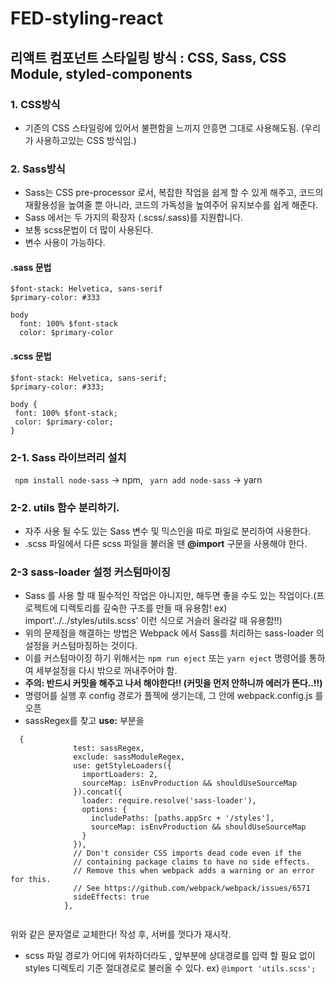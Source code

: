# FED-styling-react

## 리액트 컴포넌트 스타일링 방식 : CSS, Sass, CSS Module, styled-components 

### 1. CSS방식
- 기존의 CSS 스타일링에 있어서 불편함을 느끼지 안흥면 그대로 사용해도됨. (우리가 사용하고있는 CSS 방식임.)

### 2. Sass방식
- Sass는 CSS pre-processor 로서, 복잡한 작업을 쉽게 할 수 있게 해주고, 코드의 재활용성을 높여줄 뿐 아니라, 코드의 가독성을 높여주어 유지보수를 쉽게 해준다.
- Sass 에서는 두 가지의 확장자 (.scss/.sass)를 지원합니다.
- 보통 scss문법이 더 많이 사용된다.
- 변수 사용이 가능하다.

#### .sass 문법
```
$font-stack: Helvetica, sans-serif
$primary-color: #333

body
  font: 100% $font-stack
  color: $primary-color
```
  
  #### .scss 문법
 ```
$font-stack: Helvetica, sans-serif;
$primary-color: #333;

body {
  font: 100% $font-stack;
  color: $primary-color;
}
```
### 2-1. Sass 라이브러리 설치
``` npm install node-sass``` -> npm, 
``` yarn add node-sass``` -> yarn

### 2-2. utils 함수 분리하기.
- 자주 사용 될 수도 있는 Sass 변수 및 믹스인을 따로 파일로 분리하여 사용한다.
- .scss 파일에서 다른 scss 파일을 불러올 땐 **@import** 구문을 사용해야 한다.

### 2-3 sass-loader 설정 커스텀마이징
- Sass 를 사용 할 때 필수적인 작업은 아니지만, 해두면 좋을 수도 있는 작업이다.(프로젝트에 디렉토리를 깊숙한 구조를 만들 때 유용함!
ex) import'../../styles/utils.scss' 이런 식으로 거슬러 올라갈 때 유용함!!)
- 위의 문제점을 해결하는 방법은 Webpack 에서 Sass를 처리하는 sass-loader 의 설정을 커스텀마징하는 것이다.
- 이를 커스텀마이징 하기 위해서는 ```npm run eject``` 또는 ```yarn eject``` 명령어를 통하여 세부설정을 다시 밖으로 꺼내주어야 함.
- **주의: 반드시 커밋을 해주고 나서 해야한다!! (커밋을 먼저 안하니까 에러가 뜬다..!!)**
- 명령어를 실행 후 config 경로가 플젝에 생기는데, 그 안에 webpack.config.js 를 오픈
- sassRegex를 찾고 **use:** 부분을 
```
  {
              test: sassRegex,
              exclude: sassModuleRegex,
              use: getStyleLoaders({
                importLoaders: 2,
                sourceMap: isEnvProduction && shouldUseSourceMap
              }).concat({
                loader: require.resolve('sass-loader'),
                options: {
                  includePaths: [paths.appSrc + '/styles'],
                  sourceMap: isEnvProduction && shouldUseSourceMap
                }
              }),
              // Don't consider CSS imports dead code even if the
              // containing package claims to have no side effects.
              // Remove this when webpack adds a warning or an error for this.
              // See https://github.com/webpack/webpack/issues/6571
              sideEffects: true
            },
            
```
 위와 같은 문자열로 교체한다! 작성 후, 서버를 껏다가 재시작.
 - scss 파일 경로가 어디에 위차하더라도 , 앞부분에 상대경로를 입력 할 필요 없이 styles 디렉토리 기준 절대경로로 불러올 수 있다.
 ex) ```@import 'utils.scss'; ```
